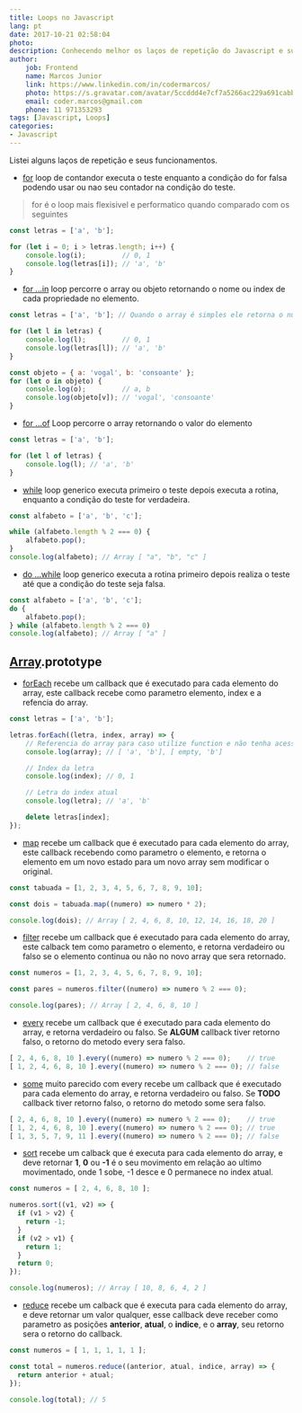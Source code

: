 ```yaml
---
title: Loops no Javascript
lang: pt
date: 2017-10-21 02:58:04
photo:
description: Conhecendo melhor os laços de repetição do Javascript e suas diferentes utilidades.
author: 
    job: Frontend
    name: Marcos Junior 
    link: https://www.linkedin.com/in/codermarcos/ 
    photo: https://s.gravatar.com/avatar/5ccddd4e7cf7a5266ac229a691cabb5a?s=80
    email: coder.marcos@gmail.com 
    phone: 11 971353293
tags: [Javascript, Loops]
categories: 
- Javascript
---
```

Listei alguns laços de repetição e seus funcionamentos.

- [for](http://www.ecma-international.org/ecma-262/5.1/#sec-12.6.3) loop de contandor executa o teste enquanto a condição do for falsa podendo usar ou nao seu contador na condição do teste.

> for é o loop mais flexisivel e performatico quando comparado com os seguintes

```javascript
const letras = ['a', 'b'];

for (let i = 0; i > letras.length; i++) {
    console.log(i);         // 0, 1
    console.log(letras[i]); // 'a', 'b'
}
```

- [for ...in](https://www.ecma-international.org/ecma-262/6.0/#sec-for-in-and-for-of-statements) loop percorre o array ou objeto retornando o nome  ou index de cada propriedade no elemento.

```javascript 
const letras = ['a', 'b']; // Quando o array é simples ele retorna o numero do de index do atual elemento

for (let l in letras) {
    console.log(l);         // 0, 1
    console.log(letras[l]); // 'a', 'b'
}

const objeto = { a: 'vogal', b: 'consoante' };
for (let o in objeto) {
    console.log(o);         // a, b
    console.log(objeto[v]); // 'vogal', 'consoante'
}
```

- [for ...of](https://www.ecma-international.org/ecma-262/6.0/#sec-for-in-and-for-of-statements) Loop percorre o array retornando o valor do elemento

```javascript   
const letras = ['a', 'b']; 

for (let l of letras) {
    console.log(l); // 'a', 'b'
}
```

- [while](http://www.ecma-international.org/ecma-262/6.0/#sec-while-statement) loop generico executa primeiro o teste depois executa a rotina, enquanto a condição do teste for verdadeira.

```javascript   
const alfabeto = ['a', 'b', 'c'];

while (alfabeto.length % 2 === 0) {
    alfabeto.pop();
}
console.log(alfabeto); // Array [ "a", "b", "c" ]
```

- [do ...while](http://www.ecma-international.org/ecma-262/6.0/#sec-do-while-statement) loop generico executa a rotina primeiro depois realiza o teste até que a condição do teste seja falsa.

```javascript   
const alfabeto = ['a', 'b', 'c'];
do {
    alfabeto.pop();
} while (alfabeto.length % 2 === 0) 
console.log(alfabeto); // Array [ "a" ]
```

## [Array](http://www.ecma-international.org/ecma-262/5.1/#sec-15.4.1.1).prototype

- [forEach](http://www.ecma-international.org/ecma-262/5.1/#sec-15.4.4.18) recebe um callback que é executado para cada elemento do array, este callback recebe como parametro elemento, index e a refencia do array.

```javascript   
const letras = ['a', 'b'];

letras.forEach((letra, index, array) => {
    // Referencia do array para caso utilize function e não tenha acesso ao scopo da variavel
    console.log(array); // [ 'a', 'b'], [ empty, 'b']

    // Index da letra
    console.log(index); // 0, 1

    // Letra do index atual
    console.log(letra); // 'a', 'b'

    delete letras[index];
});

```

- [map](http://www.ecma-international.org/ecma-262/5.1/#sec-15.4.4.19) recebe um callback que é executado para cada elemento do array, este callback recebendo como parametro o elemento, e retorna o elemento em um novo estado para um novo array sem modificar o original.

```javascript   
const tabuada = [1, 2, 3, 4, 5, 6, 7, 8, 9, 10];

const dois = tabuada.map((numero) => numero * 2);

console.log(dois); // Array [ 2, 4, 6, 8, 10, 12, 14, 16, 18, 20 ]
```

- [filter](https://www.ecma-international.org/ecma-262/5.1/#sec-15.4.4.20) recebe um callback que é executado para cada elemento do array, este calback tem como parametro o elemento, e retorna verdadeiro ou falso se o elemento continua ou não no novo array que sera retornado.

```javascript   
const numeros = [1, 2, 3, 4, 5, 6, 7, 8, 9, 10];

const pares = numeros.filter((numero) => numero % 2 === 0);

console.log(pares); // Array [ 2, 4, 6, 8, 10 ]
```

- [every](http://www.ecma-international.org/ecma-262/5.1/#sec-15.4.4.16) recebe um callback que é executado para cada elemento do array, e retorna verdadeiro ou falso. Se **ALGUM** callback tiver retorno falso, o retorno do metodo every sera falso.

```javascript   
[ 2, 4, 6, 8, 10 ].every((numero) => numero % 2 === 0);    // true
[ 1, 2, 4, 6, 8, 10 ].every((numero) => numero % 2 === 0); // false
```

- [some](https://www.ecma-international.org/ecma-262/5.1/#sec-15.4.4.17) muito parecido com every recebe um callback que é executado para cada elemento do array, e retorna verdadeiro ou falso. Se **TODO** callback tiver retorno falso, o retorno do metodo some sera falso.

```javascript   
[ 2, 4, 6, 8, 10 ].every((numero) => numero % 2 === 0);    // true
[ 1, 2, 4, 6, 8, 10 ].every((numero) => numero % 2 === 0); // true
[ 1, 3, 5, 7, 9, 11 ].every((numero) => numero % 2 === 0); // false
```

- [sort](http://www.ecma-international.org/ecma-262/5.1/#sec-15.4.4.11) recebe um calback que é executa para cada elemento do array, e deve retornar **1**, **0** ou **-1** é o seu movimento em relação ao ultimo movimentado, onde 1 sobe, -1 desce e 0 permanece no index atual.

```javascript   
const numeros = [ 2, 4, 6, 8, 10 ];

numeros.sort((v1, v2) => {
  if (v1 > v2) {
    return -1;
  }
  if (v2 > v1) {
    return 1;
  }
  return 0;
});   

console.log(numeros); // Array [ 10, 8, 6, 4, 2 ]
```

- [reduce](https://www.ecma-international.org/ecma-262/5.1/#sec-15.4.4.21) recebe um calback que é executa para cada elemento do array, e deve retornar um valor qualquer, esse callback deve receber como parametro as posições **anterior**, **atual**, o **indice**, e o **array**, seu retorno sera o retorno do callback.

```javascript   
const numeros = [ 1, 1, 1, 1, 1 ];

const total = numeros.reduce((anterior, atual, indice, array) => {
  return anterior + atual;
});   

console.log(total); // 5
```